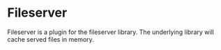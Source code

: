 # Fileserver
Fileserver is a plugin for the fileserver library. The underlying library will cache served files in memory.